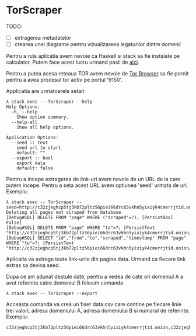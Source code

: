 # TorScraper

TODO:
- [ ] extragerea metadatelor
- [ ] crearea unei diagrame pentru vizualizareea legaturilor dintre domenii

Pentru a rula aplicatia avem nevoie ca Haskell si stack sa fie instalate pe calculator. Putem face acest lucru urmand pasii de [aici](https://docs.haskellstack.org/en/stable/).

Pentru a putea acesa reteaua TOR avem nevoie de [Tor Browser](https://www.torproject.org/download/) sa fie pornit pentru a avea procesul tor activ pe portul '9150'.

Applicatia are urmatoarele setari
```
λ stack exec -- TorScraper --help
Help Options:
  -h, --help
    Show option summary.
  --help-all
    Show all help options.

Application Options:
  --seed :: text
    seed url to start
    default: ""
  --export :: bool
    export data
    default: false
```

Pentru a incepe extragerea de link-uri avem nevoie de un URL de la care putem incepe. Pentru a seta acest URL avem optiunea 'seed' urmata de url. Exemplu:
```
λ stack exec -- TorScraper --seed=http://c32zjeghcp5tj3kb72pltz56piei66drc63vkhn5yixiyk4cmerrjtid.onion/
Deleting all pages not scraped from database
[Debug#SQL] DELETE FROM "page" WHERE ("scraped"=?); [PersistBool False]
[Debug#SQL] DELETE FROM "page" WHERE "to"=?; [PersistText "http://c32zjeghcp5tj3kb72pltz56piei66drc63vkhn5yixiyk4cmerrjtid.onion/"]
[Debug#SQL] SELECT "id","from","to","scraped","timestamp" FROM "page" WHERE "to"=?; [PersistText "http://c32zjeghcp5tj3kb72pltz56piei66drc63vkhn5yixiyk4cmerrjtid.onion/"]
```

Aplicatia va extrage toate link-urile din pagina data. Urmand ca fiecare link extras sa devina seed.

Dupa ce am adunat destule date, pentru a vedea de cate ori domeniul A a avut referinte catre domeniul B folosim comanda
```
λ stack exec -- TorScraper --export
```

Acceasta comanda va crea un fiser data.csv care contine pe fiecare linie trei valori, adresa domeniului A, adresa domeniului B si numarul de referinte. Exemplu: 
```
c32zjeghcp5tj3kb72pltz56piei66drc63vkhn5yixiyk4cmerrjtid.onion,c32zjeghcp5tj3kb72pltz56piei66drc63vkhn5yixiyk4cmerrjtid.onion,23
```
